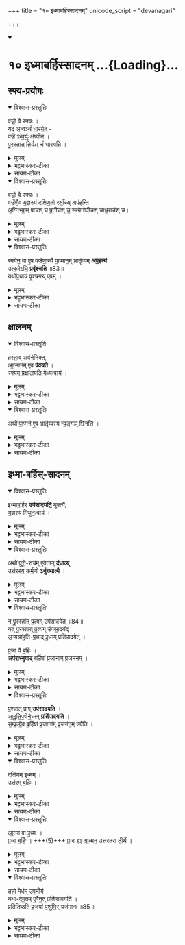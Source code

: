 +++
title = "१० इध्माबर्हिस्सादनम्"
unicode_script = "devanagari"

+++
<div class="js_include" includetitle="true" newlevelforh1="1" unfilled url="/vedAH_yajuH/taittirIyam/sArasvata-vibhAgaH/brAhmaNam/sarva-prastutiH/3/2_darsha-pUrNa-mAsAdi/10_idhmAbarhissAdanam">
<details open><summary><h1>१० इध्माबर्हिस्सादनम् ...{Loading}...</h1></summary>

## स्फ्य-प्रयोगः
<details open><summary>विश्वास-प्रस्तुतिः</summary>

वज्रो॒ वै स्फ्यः ।  
यद् अ॒न्वञ्चं॑ धा॒रये॒त् -  
वज्रे॑ ऽध्व॒र्युः क्ष॑ण्वीत ।  
पु॒रस्ता॑त् ति॒र्यञ् चं॑ धारयति ।
</details>

<details><summary>मूलम्</summary>

वज्रो॒ वै स्फ्यः ।  
यद् अ॒न्वञ्चं॑ धा॒रये॑त् ।  
वज्रे॑ऽध्व॒र्युः क्ष॑ण्वीत ।  
पु॒रस्ता॑त्ति॒र्यञ्चं॑ धारयति ।
</details>

<details><summary>भट्टभास्कर-टीका</summary>

1वज्रो वा इत्यादि ॥ अन्वञ्चं आत्माभिमुखं क्षण्वीत हिंस्यात् आत्मानं अध्वर्युः । कर्मणि वा कर्तृप्रत्ययः । क्षण्येत हिंस्येत । 
</details>

<details><summary>सायण-टीका</summary>

यथोक्तप्रैषकाले स्फ्यस्य तिर्यग्वारणं विधत्ते – ‘वज्रो वै स्फ्यः। यदन्वञ्चं धारयेत्। वज्रेऽध्वर्युः क्षण्वीत। पुरस्तात्तिर्यञ्चं धारयति। 
</details>

<details open><summary>विश्वास-प्रस्तुतिः</summary>

वज्रो॒ वै स्फ्यः ।  
वज्रे॑णै॒व य॒ज्ञस्य॑ दक्षिण॒तो रक्षाँ॒स्य् अप॑हन्ति  
अ॒ग्निभ्या॒म् प्राच॑श् च प्र॒तीच॑श् च॒ स्फ्येनोदी॑चश् चाध॒राच॑श् च।  
</details>

<details><summary>मूलम्</summary>

वज्रो॒ वै स्फ्यः ।  
वज्रे॑णै॒व य॒ज्ञस्य॑ दक्षिण॒तो रक्षाँ॒स्यप॑हन्ति ।
अ॒ग्निभ्या॒म्प्राच॑श्च प्र॒तीच॑श्च ।
स्फ्येनोदी॑चश्चाध॒राच॑श्च ।
</details>

<details><summary>भट्टभास्कर-टीका</summary>

वज्रेणैवेति, यत्तुल्यः स्फ्यः ।
अग्निभ्यामिति । आहवनीयगार्हपत्याभ्याम् ।  
स्फयेनोदीचश् चाधराश् चेति  
तिर्यञ्चं स्फ्यं स्तब्ध्वा संप्रैषात्
</details>

<details><summary>सायण-टीका</summary>

वज्रो वै स्फ्यः। वज्रेणैव यज्ञस्य दक्षिणतो रक्षाँस्यपहन्ति। अग्निभ्यां प्राचश्च प्रतीचश्च। स्फ्येनोदीचश्चाधराचश्च। 
</details>

<details open><summary>विश्वास-प्रस्तुतिः</summary>

स्फ्येन॒ वा ए॒ष वज्रे॑णा॒स्यै पा॒प्मान॒म् भ्रातृ॑व्यम् **अप॒हत्य॑**  
उत्क॒रेऽधि॒ **प्रवृ॑श्चति** ॥83॥  
यथो॑प॒धाय॑ वृ॒श्चन्त्य् ए॒वम् ।
</details>

<details><summary>मूलम्</summary>

स्फ्येन॒ वा ए॒ष वज्रे॑णा॒स्यै पा॒प्मान॒म्भ्रातृ॑व्यमप॒हत्य॑ ।
उ॒त्क॒रेऽधि॒ प्रवृ॑श्चति ॥83॥
यथो॑प॒धाय॑ वृ॒श्चन्त्ये॒वम् ।
</details>

<details><summary>भट्टभास्कर-टीका</summary>

एवं स्फ्येन वज्रतुल्येनास्याः पृथिव्याः सम्बधिनं पाप्मानं भ्रातृव्यं अपहत्य उत्पाट्य  
उत्करे उपधानस्थानीये अधिनिधाय वृश्चति  
यथा लोके किञ्चित् काष्ठादिकम् उपधाय व्रश्चनीयं वृश्चन्ति एवमेतत् ।
</details>

<details><summary>सायण-टीका</summary>

स्फ्येन वा एष वज्रेणास्यै पाप्मानं भ्रातृव्यमपहत्य। उत्करेऽधि प्रवृश्चति। यथोपधाय वृश्चन्त्येवम्’ (ब्रा. का. ३ प्र. २ अ. ९) इति। 
</details>

## क्षालनम्
<details open><summary>विश्वास-प्रस्तुतिः</summary>

हस्ता॒व् अव॑नेनिक्त,  
आ॒त्मान॑म् ए॒व **प॑वयते** ।  
स्फ्यम् प्रक्षा॑लयति मेध्य॒त्वाय॑ ।
</details>

<details><summary>मूलम्</summary>

हस्ता॒वव॑नेनिक्त आ॒त्मान॑मे॒व प॑वयते ।  
स्फ्यम्प्रक्षा॑लयति मेध्य॒त्वाय॑ ।
</details>

<details><summary>भट्टभास्कर-टीका</summary>

नेनिक्ते शोधयति ।
</details>

<details><summary>सायण-टीका</summary>

हस्तप्रक्षालनं विधत्ते – ‘हस्ताववनेनिक्ते। आत्मानमेव पवयते’ (ब्रा. का. ३ प्र. २ अ. ९) इति। स्फ्यस्यापि तद्विधत्ते – ‘स्फ्यं प्रक्षालयति मेध्यत्वाय। 
</details>

<details open><summary>विश्वास-प्रस्तुतिः</summary>

अथो॑ पा॒प्मन॑ ए॒व भ्रातृ॑व्यस्य न्य॒ङ्गञ् छि॑नत्ति ।
</details>

<details><summary>मूलम्</summary>

अथो॑ पा॒प्मन॑ ए॒व भ्रातृ॑व्यस्य न्य॒ङ्गञ्छि॑नत्ति ।
</details>

<details><summary>भट्टभास्कर-टीका</summary>

अथो इति अपि च भ्रातृव्यस्य पाप्मनः **न्यङ्गं** न्यञ्जनं शरीरशोभां तेजः छिनत्ति स्फ्यप्रक्षाळनेन । निभृतं वा अङ्गं न्यङ्गम् ॥
</details>

<details><summary>सायण-टीका</summary>

अथो पाप्मन एव भातृव्यस्य न्यङ्गं छिनत्ति’ (ब्रा. का. ३ प्र. २ अ. ९) इति। 
</details>

## इध्मा-बर्हिस्-सादनम्
<details open><summary>विश्वास-प्रस्तुतिः</summary>

इ॒ध्माब॒र्हिर् **उप॑सादयति॒** युक्त्यै॑,  
य॒ज्ञस्य॑ मिथुन॒त्वाय॑ ।
</details>

<details><summary>मूलम्</summary>

इ॒ध्माब॒र्हिरुप॑सादयति॒ युक्त्यै॑ ।  
य॒ज्ञस्य॑ मिथुन॒त्वाय॑ ।
</details>

<details><summary>भट्टभास्कर-टीका</summary>

2इध्माबर्हिः इध्मं च बर्हिश्च उत्तरेणाहवनीयं प्रागग्रमुपसादयति युक्त्यै यज्ञेन योगो यथा स्यात् । किञ्च - यज्ञस्य मिथुनत्वाय द्वयोस्सहोपसादनम् ।
</details>

<details><summary>सायण-टीका</summary>

आग्नीध्रस्यानुष्ठानं विधत्ते — ‘इध्माबर्हिरुपसादयति युक्त्यै। यज्ञस्य मिथुनत्वाय। 
</details>

<details open><summary>विश्वास-प्रस्तुतिः</summary>

अथो॑ पुरो॒-रुच॑म् ए॒वैतान् **द॑धात्य्**  
उत्त॑रस्य॒ कर्म॒णो **ऽनु॑ख्यात्यै** ।   
</details>

<details><summary>मूलम्</summary>

अथो॑ पुरो॒रुच॑मे॒वैतान्द॑धाति ।  
उत्त॑रस्य॒ कर्म॒णोऽनु॑ख्यात्यै ।  
</details>

<details><summary>भट्टभास्कर-टीका</summary>

अपि च **पुरोरुचं** पुरस्ताद्दीपनां इमां यज्ञस्य स्थापयति  
उत्तरस्य करिष्यमाणस्य कर्मणोऽनुख्यात्यै  
अनुक्रमेण प्रकाशनार्थं, रोचनार्थत्वात् ।
</details>

<details><summary>सायण-टीका</summary>

अथो पुरो रुचमेवैतां दधाति। उत्तरस्य कर्मणोऽनुख्यात्यै’ (ब्रा. का. ३ प्र. २ अ. ९) इति। 
</details>

<details open><summary>विश्वास-प्रस्तुतिः</summary>

न पु॒रस्ता॑त् प्र॒त्यग् उप॑सादयेत् ॥84॥  
यत् पु॒रस्ता॑त् प्र॒त्यग् उ॑पसा॒दये॑द्  
अ॒न्यत्रा॑हुति-प॒थाद् इ॒ध्मम् प्रति॑पादयेत् ।

प्र॒जा वै ब॒र्हिः ।  
**अप॑राध्नुयाद्** ब॒र्हिषा॑ प्र॒जाना॑म् प्र॒जन॑नम् ।
</details>

<details><summary>मूलम्</summary>

न पु॒रस्ता॑त्प्र॒त्यगुप॑सादयेत्॥84॥  
यत्पु॒रस्ता॑त्प्र॒त्यगु॑पसा॒दये॑त् ।
अ॒न्यत्रा॑हुतिप॒थादि॒ध्मम्प्रति॑पादयेत् ।

प्र॒जा वै ब॒र्हिः ।  
अप॑राध्नुयाद्ब॒र्हिषा॑ प्र॒जाना॑म्प्र॒जन॑नम् ।
</details>

<details><summary>भट्टभास्कर-टीका</summary>

अन्यत्रेति । आहुतिपथात् आहुतिन्यायात् प्राचीनत्वात् अन्यत्र अनाहुतिपथे इध्मं प्रवर्तयेत् ।
अथ बर्हिषः प्रतीचीनत्वे दोषमाह - प्रजा वा इति । बर्हिषा हेतुना प्रजानां प्रजननं प्राचीनवृत्तिं अपराध्नुयात् अयुक्तेन रूपेण प्रवर्तयेत् । 
</details>

<details><summary>सायण-टीका</summary>

तयोरुपसादने प्रागग्रत्वं विधत्ते – ‘न पुरस्तात्प्रत्यगुपसादयेत्। यत्पुरस्तात्प्रत्यगुपसादयेत्। अन्यत्राऽऽहुतिपथादिध्मं प्रतिपादयेत।  
प्रजा वै बर्हिः। अपराध्नुयाद्बर्हिषा प्रजानां प्रजननम्। 
</details>

<details open><summary>विश्वास-प्रस्तुतिः</summary>

प॒श्चात् प्राग् **उप॑सादयति** ।  
आ॒हु॒ति॒प॒थेने॒ध्मम् **प्रति॑पादयति** ।  
स॒म्प्र॒त्ये॒॑व ब॒र्हिषा॑ प्र॒जाना॑म् प्र॒जन॑न॒म् उपै॑ति ।
</details>

<details><summary>मूलम्</summary>

प॒श्चात्प्रागुप॑सादयति ।  
आ॒हु॒ति॒प॒थेने॒ध्मम्प्रति॑पादयति ।  
स॒म्प्र॒त्ये॑व ब॒र्हिषा॑ प्र॒जाना॑म्प्र॒जन॑न॒मुपै॑ति ।
</details>

<details><summary>भट्टभास्कर-टीका</summary>

पश्चात्प्रागुपसादने दोषद्वयाभावः ।
</details>

<details><summary>सायण-टीका</summary>

पश्चात्प्रागुपसादयति। आहुतिपथेनेध्मं प्रतिपादयति। संप्रत्येव बर्हिषा प्रजानां प्रजननमुपैति’ (ब्रा. का. ३ प्र. २ अ. ९) इति। 
</details>

<details open><summary>विश्वास-प्रस्तुतिः</summary>

दक्षि॑णम् इ॒ध्मम् ।  
उत्त॑रम् ब॒र्हिः ।  
</details>

<details><summary>मूलम्</summary>

दक्षि॑णमि॒ध्मम् ।  
उत्त॑रम्ब॒र्हिः ।  
</details>

<details><summary>भट्टभास्कर-टीका</summary>

संप्रत्येवेति । युक्तेन रूपेण ।
</details>

<details><summary>सायण-टीका</summary>

इध्माबर्हिषोः परस्परं दिग्भेदं विधत्ते — ‘दक्षिणमिध्मम्। उत्तरं बर्हिः। 
</details>

<details open><summary>विश्वास-प्रस्तुतिः</summary>

आ॒त्मा वा इ॒ध्मः ।  
प्र॒जा ब॒र्हिः । +++(5)+++
प्र॒जा ह्य् आ॒॑त्मन॒ उत्त॑रतरा ती॒र्थे ।
</details>

<details><summary>मूलम्</summary>

आ॒त्मा वा इ॒ध्मः ।  
प्र॒जा ब॒र्हिः ।  
प्र॒जा ह्या॑त्मन॒ उत्त॑रतरा ती॒र्थे ।
</details>

<details><summary>भट्टभास्कर-टीका</summary>

आत्मेति । अग्नेरभ्यन्तरत्वात् । प्रजा बर्हिः संतन्यमानत्वात् प्रजातुल्यम् ।
</details>

<details><summary>सायण-टीका</summary>

आत्मा वा इध्मः। प्रजा बर्हिः। प्रजा ह्यात्मन उत्तरतरा तीर्थे। 
</details>

<details open><summary>विश्वास-प्रस्तुतिः</summary>

ततो॒ मेध॑म् उप॒नीय॑  
यथा-देव॒तम् ए॒वैन॒त् प्रति॑ष्ठापयति ।  
प्रति॑तिष्ठति प्र॒जया॑ प॒शुभि॒र् यज॑मानः ॥85॥
</details>

<details><summary>मूलम्</summary>

ततो॒ मेध॑मुप॒नीय॑ ।  
य॒था॒दे॒व॒तमे॒वैन॒त्प्रति॑ष्ठापयति ।
प्रति॑तिष्ठति प्र॒जया॑ प॒शुभि॒र्यज॑मानः ॥85॥
</details>

<details><summary>भट्टभास्कर-टीका</summary>

उत्तरतरेति । तीर्थे भावे उद्गततरा, ततः तेनैव क्रमेण मेधमुपनीय  
यथादेवतं आत्मप्रजास्वभावानतिक्रमेण एनत् इध्माबर्हिः प्रतिष्ठापयति

ततः प्रजया पशुभिश्च यजमानः प्रतिष्ठितो भवति ॥
इति तैत्तिरीये ब्राह्मणे तृतीये अष्टके द्वितीये प्रपाठके दशमोऽनुवाकः समाप्तश्च प्रपाठकः ॥
प्रथमं पौरोडाशिकं समाप्तम् ॥  

</details>

<details><summary>सायण-टीका</summary>

ततो मेघमुपनीय। यथादेवतमेवैनत्प्रतिष्ठापयति। प्रतितिष्ठति प्रजया पशुभिर्यजमानः’ (ब्रा. का. ३ प्र. २ अ. ९) इति। 
</details>
</details>
</div>